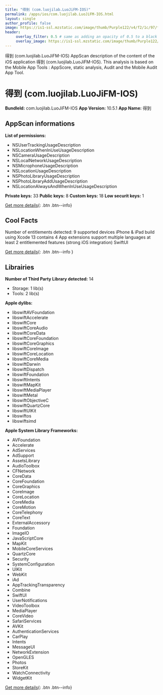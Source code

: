 ```yaml
---
title: "得到 (com.luojilab.LuoJiFM-IOS)"
permalink: /apps/ios/com.luojilab.LuoJiFM-IOS.html
layout: single
author_profile: false
image: https://is1-ssl.mzstatic.com/image/thumb/Purple122/v4/f2/1c/97/f21c974b-9eed-89c1-1117-72ef56bd65ad/AppIcon-0-0-1x_U007emarketing-0-0-0-9-0-0-sRGB-0-0-0-GLES2_U002c0-512MB-85-220-0-0.png/512x512bb.jpg
header: 
     overlay_filter: 0.5 # same as adding an opacity of 0.5 to a black background
     overlay_image: https://is1-ssl.mzstatic.com/image/thumb/Purple122/v4/f2/1c/97/f21c974b-9eed-89c1-1117-72ef56bd65ad/AppIcon-0-0-1x_U007emarketing-0-0-0-9-0-0-sRGB-0-0-0-GLES2_U002c0-512MB-85-220-0-0.png/512x512bb.jpg
---
```

得到 (com.luojilab.LuoJiFM-IOS) AppScan description of the content of the iOS application 得到 (com.luojilab.LuoJiFM-IOS). This analysis is based on the Mobile App Tools : AppScore, static analysis, Audit and the Mobile Audit App Tool.

# 得到 (com.luojilab.LuoJiFM-IOS)

**BundleId:** com.luojilab.LuoJiFM-IOS
**App Version:** 10.5.1
**App Name:** 得到


## AppScan informations 

**List of permissions:** 
- NSUserTrackingUsageDescription
- NSLocationWhenInUseUsageDescription
- NSCameraUsageDescription
- NSLocalNetworkUsageDescription
- NSMicrophoneUsageDescription
- NSLocationUsageDescription
- NSPhotoLibraryUsageDescription
- NSPhotoLibraryAddUsageDescription
- NSLocationAlwaysAndWhenInUseUsageDescription
  
  
**Private keys:** 33
**Public keys:** 8
**Custom keys:** 18
**Low securit keys:** 1
  
[Get more details](/pricing.html){: .btn .btn--info}

## Cool Facts

Number of entitlements detected: 9
supported devices iPhone & iPad
build using Xcode 13
contains 4 App extensions
support multiple languages
at least 2 entitlemented features (strong iOS integration)
SwiftUI
  
[Get more details](/pricing.html){: .btn .btn--info }

## Librairies 
**Number of Third Party Library detected:** 14
- Storage: 1 lib(s)
- Tools: 2 lib(s)


**Apple dylibs:**
- libswiftAVFoundation
- libswiftAccelerate
- libswiftCore
- libswiftCoreAudio
- libswiftCoreData
- libswiftCoreFoundation
- libswiftCoreGraphics
- libswiftCoreImage
- libswiftCoreLocation
- libswiftCoreMedia
- libswiftDarwin
- libswiftDispatch
- libswiftFoundation
- libswiftIntents
- libswiftMapKit
- libswiftMediaPlayer
- libswiftMetal
- libswiftObjectiveC
- libswiftQuartzCore
- libswiftUIKit
- libswiftos
- libswiftsimd


**Apple System Library Frameworks:**
- AVFoundation
- Accelerate
- AdServices
- AdSupport
- AssetsLibrary
- AudioToolbox
- CFNetwork
- CoreData
- CoreFoundation
- CoreGraphics
- CoreImage
- CoreLocation
- CoreMedia
- CoreMotion
- CoreTelephony
- CoreText
- ExternalAccessory
- Foundation
- ImageIO
- JavaScriptCore
- MapKit
- MobileCoreServices
- QuartzCore
- Security
- SystemConfiguration
- UIKit
- WebKit
- iAd
- AppTrackingTransparency
- Combine
- SwiftUI
- UserNotifications
- VideoToolbox
- MediaPlayer
- CoreVideo
- SafariServices
- AVKit
- AuthenticationServices
- CarPlay
- Intents
- MessageUI
- NetworkExtension
- OpenGLES
- Photos
- StoreKit
- WatchConnectivity
- WidgetKit


  
[Get more details](/pricing.html){: .btn .btn--info}

